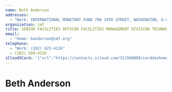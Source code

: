 ```yaml
---
name: Beth Anderson
addresses:
  - "Work: INTERNATIONAL MONETARY FUND 700 19TH STREET, WASHINGTON, D.C."
organization: imf
title: SENIOR FACILITIES OFFICER FACILITIES MANAGEMENT DIVISION TECHNOLOGY AND GENERAL SERVICES DEPARTMENT
email:
  - "Home: banderson@imf.org"
telephone:
  - "Work: (202) 623-4126"
  - (202) 589-4126
iCloudVCard: '{"url":"https://contacts.icloud.com/311500889/carddavhome/card/M2VmZGU1YjAtNTg2MS00YWI3LWExZmMtYzkzMTIyODQ3ZmRi.vcf","etag":"\"kmfhbk9w\"","data":"BEGIN:VCARD\r\nVERSION:3.0\r\nFN:\r\nN:Anderson;Beth;;;\r\nUID:3efde5b0-5861-4ab7-a1fc-c93122847fdb\r\nADR;TYPE=WORK:;;INTERNATIONAL MONETARY FUND 700 19TH STREET;WASHINGTON;D.C.\r\n ;;;\r\nitem1663.X-ABLABEL:_$!<WorkFAX>!$_\r\nPRODID:ez-vcard 0.9.13-fc\r\nREV:2025-04-03T22:15:12Z\r\nORG:imf;\r\nTITLE:SENIOR FACILITIES OFFICER FACILITIES MANAGEMENT DIVISION TECHNOLOGY A\r\n ND GENERAL SERVICES DEPARTMENT\r\nEMAIL;TYPE=HOME:banderson@imf.org\r\nTEL;TYPE=WORK:(202) 623-4126\r\nTEL:(202) 589-4126\r\nEND:VCARD"}'
---
```

# Beth Anderson
